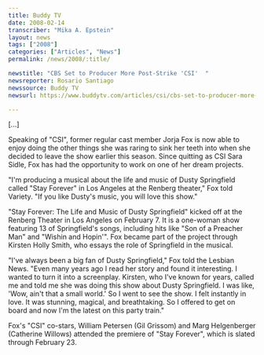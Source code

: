 ```yaml
---
title: Buddy TV
date: 2008-02-14
transcriber: "Mika A. Epstein"
layout: news
tags: ["2008"]
categories: ["Articles", "News"]
permalink: /news/2008/:title/

newstitle: "CBS Set to Producer More Post-Strike 'CSI'  "
newsreporter: Rosario Santiago
newssource: Buddy TV
newsurl: https://www.buddytv.com/articles/csi/cbs-set-to-producer-more-posts-16600.aspx

---
```


[...]

Speaking of "CSI", former regular cast member Jorja Fox is now able to enjoy doing the other things she was raring to sink her teeth into when she decided to leave the show earlier this season. Since quitting as CSI Sara Sidle, Fox has had the opportunity to work on one of her dream projects.

"I'm producing a musical about the life and music of Dusty Springfield called "Stay Forever" in Los Angeles at the Renberg theater," Fox told Variety. "If you like Dusty's music, you will love this show."

"Stay Forever: The Life and Music of Dusty Springfield" kicked off at the Renberg Theater in Los Angeles on February 7. It is a one-woman show featuring 13 of Springfield's songs, including hits like "Son of a Preacher Man" and "Wishin and Hopin'". Fox became part of the project through Kirsten Holly Smith, who essays the role of Springfield in the musical.

"I've always been a big fan of Dusty Springfield," Fox told the Lesbian News. "Even many years ago I read her story and found it interesting. I wanted to turn it into a screenplay. Kirsten, who I've known for years, called me and told me she was doing this show about Dusty Springfield. I was like, 'Wow, ain't that a small world.' So I went to see the show. I felt instantly in love. It was stunning, magical, and breathtaking. So I offered to get on board and now I'm the latest on this party train."

Fox's "CSI" co-stars, William Petersen (Gil Grissom) and Marg Helgenberger (Catherine Willows) attended the premiere of "Stay Forever", which is slated through February 23.
